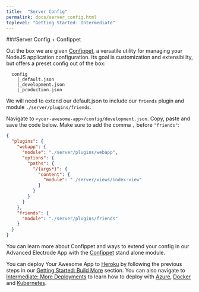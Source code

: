 ```yaml
---
title:  "Server Config"
permalink: docs/server_config.html
toplevel: "Getting Started: Intermediate"
---
```


###Server Config + Confippet

Out the box we are given [Confippet](https://github.com/electrode-io/electrode-confippet), a versatile utility for managing your NodeJS application configuration. Its goal is customization and extensibility, but offers a preset config out of the box:

```
  config
    |_default.json
    |_development.json
    |_production.json
```

We will need to extend our default.json to include our `friends` plugin and module `./server/plugins/friends`.

Navigate to `<your-awesome-app>/config/development.json`. Copy, paste and save the code below. Make sure to add the comma `,` before `"friends"`:

```json
{
  "plugins": {
    "webapp": {
      "module": "./server/plugins/webapp",
      "options": {
        "paths": {
          "/{args*}": {
            "content": {
              "module": "./server/views/index-view"
            }
          }
        }
      }
    },
    "friends": {
      "module": "./server/plugins/friends"
    }
  }
}
```

You can learn more about Confippet and ways to extend your config in our Advanced Electrode App with the [Confippet](confippet.html) stand alone module.

You can deploy Your Awesome App to [Heroku](https://devcenter.heroku.com/categories/deployment) by following the previous steps in our [Getting Started: Build More](build_more.html) section. You can also navigate to [Intermediate: More Deployments](more_deployments.html) to learn how to deploy with [Azure](azure.html), [Docker](docker.html) and [Kubernetes](kubernetes.html).
